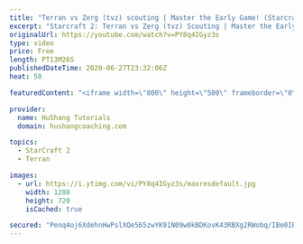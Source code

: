 ```yaml
---
title: "Terran vs Zerg (tvz) scouting | Master the Early Game! (Starcraft 2)"
excerpt: "Starcraft 2: Terran vs Zerg (tvz) Scouting | Master the Early Game!  Are you a terran having trouble with Terran vs Zerg(TvZ)? In this guide we cover the 3 periods of early game Terran vs Zerg (TvZ) scouting in Starcraft 2. If you follow these tips you should have a great idea of your opponents intentions"
originalUrl: https://youtube.com/watch?v=PY8q4IGyz3s
type: video
price: Free
length: PT13M26S
publishedDateTime: 2020-06-27T23:32:06Z
heat: 50

featuredContent: "<iframe width=\"800\" height=\"500\" frameborder=\"0\" src=\"https://www.youtube.com/embed/PY8q4IGyz3s\" allow=\"accelerometer; autoplay; encrypted-media; gyroscope; picture-in-picture\" allowfullscreen></iframe>"

provider:
  name: HuShang Tutorials
  domain: hushangcoaching.com

topics:
  - StarCraft 2
  - Terran

images:
  - url: https://i.ytimg.com/vi/PY8q4IGyz3s/maxresdefault.jpg
    width: 1280
    height: 720
    isCached: true

secured: "Penq4oj6XdehnHwPslXQe565zwYK91N09w0kBDKovK43RBXg2RWobq/IBe0IB6B8sKXdsSN2pfSB1ai4Qpq/9SmoXmUVm/c1pRCFAE9lo9eKy2onmmFliH2Zef5bwIAcHYQPE3RYXDX3UpCzF0sqdoODvXJ+dSRdtxKk9Z47XOXTuHQYE3S41RQ8o++K+2DAgLoSOi1NxMhgGrpAFDCkwaHydU65LyDS6IXuc7t0Px/F8npyLzF5dJl1/qDkxDvHbxedkVswXu5gHmWmyVNis0VHyi3znRywkVSiDAJ7+1JqZ9MnxNRK7MGA/1JAuVdOnODlgzeWfdFEH7/c17M1GVOXBMmgZqbCBVs0KD30FkaX56trXqRcbY07Rfi6Wq6ewL30ZREk/fJrKrEVhsQ5CYxz6HsyYeIQMu457qUocmE=;NhflsyfvB5pDMQ3S+HQ47Q=="
---
```


